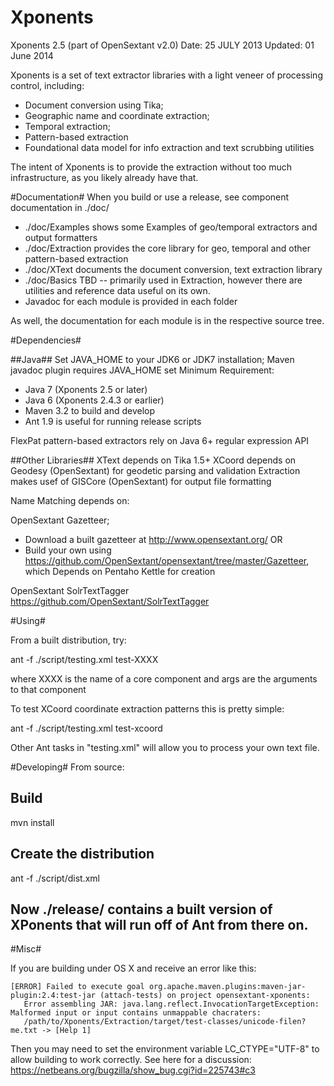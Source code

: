 Xponents
========

   Xponents 2.5 (part of OpenSextant v2.0)
   Date:     25 JULY 2013
   Updated:  01 June 2014

Xponents is a set of text extractor libraries with a light veneer of processing control, including:

  * Document conversion using Tika;
  * Geographic name and coordinate extraction;
  * Temporal extraction;
  * Pattern-based extraction
  * Foundational data model for info extraction and text scrubbing utilities

The intent of Xponents is to provide the extraction without too much infrastructure, as you likely already have that.

#Documentation#
When you build or use a release, see component documentation in ./doc/
 * ./doc/Examples  shows some Examples of geo/temporal extractors and output formatters
 * ./doc/Extraction provides the core library for geo, temporal and other pattern-based extraction
 * ./doc/XText  documents the document conversion, text extraction library
 * ./doc/Basics TBD -- primarily used in Extraction, however there are utilities and reference data useful on its own.
 * Javadoc for each module is provided in each folder
 
As well, the documentation for each module is in the respective source tree.

#Dependencies#

##Java##
Set JAVA_HOME to your JDK6 or JDK7 installation;  Maven javadoc plugin requires JAVA_HOME set
Minimum Requirement: 
  - Java 7  (Xponents 2.5 or later)
  - Java 6  (Xponents 2.4.3 or earlier)
  - Maven 3.2 to build and develop
  - Ant 1.9 is useful for running release scripts
 
FlexPat pattern-based extractors rely on Java 6+ regular expression API

##Other Libraries##
XText depends on Tika 1.5+
XCoord depends on Geodesy (OpenSextant) for geodetic parsing and validation 
Extraction makes usef of GISCore (OpenSextant) for output file formatting

Name Matching depends on:

  OpenSextant Gazetteer;
  * Download a built gazetteer at  http://www.opensextant.org/
  OR
  * Build  your own using https://github.com/OpenSextant/opensextant/tree/master/Gazetteer, which Depends on Pentaho Kettle for creation

  OpenSextant SolrTextTagger
  https://github.com/OpenSextant/SolrTextTagger


#Using#

From a built distribution, try:

  ant -f ./script/testing.xml  test-XXXX     <args>

where XXXX is the name of a core component and args are the arguments to that component

To test XCoord coordinate extraction patterns this is pretty simple:

  ant -f ./script/testing.xml  test-xcoord

Other Ant tasks in "testing.xml" will allow you to process your own text file.


#Developing#
From source:

  ## Build
  mvn install 

  ## Create the distribution
  ant -f ./script/dist.xml

  ## Now ./release/  contains a built version of XPonents that will run off of Ant from there on.

#Misc#

If you are building under OS X and receive an error like this:

    [ERROR] Failed to execute goal org.apache.maven.plugins:maven-jar-plugin:2.4:test-jar (attach-tests) on project opensextant-xponents: 
       Error assembling JAR: java.lang.reflect.InvocationTargetException: Malformed input or input contains unmappable chacraters: 
       /path/to/Xponents/Extraction/target/test-classes/unicode-filen?me.txt -> [Help 1]

Then you may need to set the environment variable LC_CTYPE="UTF-8" to allow building to work correctly. 
See here for a discussion: https://netbeans.org/bugzilla/show_bug.cgi?id=225743#c3
